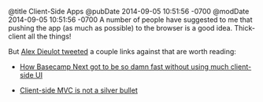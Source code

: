 @title Client-Side Apps
@pubDate 2014-09-05 10:51:56 -0700
@modDate 2014-09-05 10:51:56 -0700
A number of people have suggested to me that pushing the app (as much as possible) to the browser is a good idea. Thick-client all the things!

But <a href="https://twitter.com/Dieulot/status/507877778776395777">Alex Dieulot tweeted</a> a couple links against that are worth reading:

* <a href="https://signalvnoise.com/posts/3112-how-basecamp-next-got-to-be-so-damn-fast-without-using-much-client-side-ui">How Basecamp Next got to be so damn fast without using much client-side UI</a>

* <a href="http://mir.aculo.us/2013/02/26/client-side-mvc-is-not-a-silver-bullet/">Client-side MVC is not a silver bullet</a>
